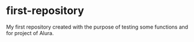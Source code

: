 # first-repository
My first repository created with the purpose of testing some functions and for project of Alura.
